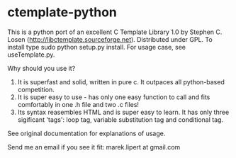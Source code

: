 ctemplate-python
================

This is a python port of an excellent C Template Library 1.0 by Stephen C. Losen (http://libctemplate.sourceforge.net). Distributed under GPL. To install type sudo python setup.py install. For usage case, see useTemplate.py.

Why should you use it?

1. It is superfast and solid, written in pure c. It outpaces all python-based competition.
2. It is super easy to use - has only one easy function to call and fits comfortably in one .h file and two .c files!
3. Its syntax reasembles HTML and is super easy to learn. It has only three sigificant 'tags': loop tag, variable substitution tag and conditional tag.

See original documentation for explanations of usage.

Send me an email if you see it fit:  marek.lipert at gmail.com
